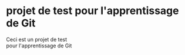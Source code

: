 # projet de test pour l'apprentissage de Git

Ceci est un projet de test\
pour l'apprentissage de Git 